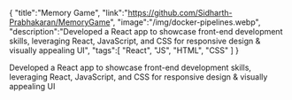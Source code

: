 {
    "title":"Memory Game",
    "link":"https://github.com/Sidharth-Prabhakaran/MemoryGame",
    "image":"/img/docker-pipelines.webp",
    "description":"Developed a React app to showcase front-end development skills, leveraging React, JavaScript, and CSS for responsive design & visually appealing UI",
    "tags":[
          "React",
          "JS",
          "HTML",
          "CSS"
        ]
}


Developed a React app to showcase front-end development skills, leveraging React, JavaScript, and CSS for responsive design & visually appealing UI
